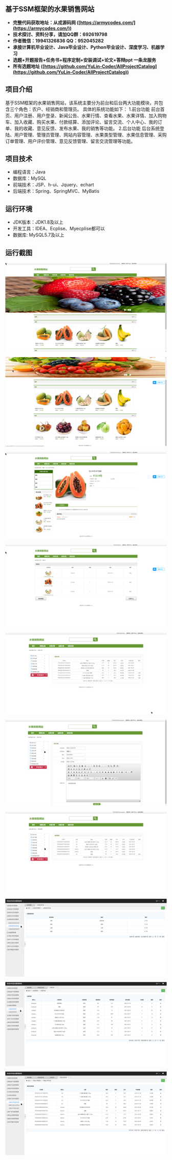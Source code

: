 ## 基于SSM框架的水果销售网站

- <b>完整代码获取地址：从戎源码网 ([https://armycodes.com/](https://armycodes.com/))</b>
- <b>技术探讨、资料分享，请加QQ群：692619798</b> 
- <b>作者微信：19941326836  QQ：952045282</b> 
- <b>承接计算机毕业设计、Java毕业设计、Python毕业设计、深度学习、机器学习</b>
- <b>选题+开题报告+任务书+程序定制+安装调试+论文+答辩ppt 一条龙服务</b>
- <b>所有选题地址 ([https://github.com/YuLin-Coder/AllProjectCatalog](https://github.com/YuLin-Coder/AllProjectCatalog)) </b>

## 项目介绍
基于SSM框架的水果销售网站，该系统主要分为前台和后台两大功能模块，共包含三个角色：农户、经销商和管理员。
具体的系统功能如下：
1.前台功能
前台首页、用户注册、用户登录、新闻公告、水果行情、查看水果、水果详情、加入购物车、加入收藏、购买水果、付款结算、添加评论、留言交流、个人中心、我的订单、我的收藏、意见反馈、发布水果、我的销售等功能。
2.后台功能
后台系统登陆、用户管理、管理员管理、网站内容管理、水果类型管理、水果信息管理、采购订单管理、用户评价管理、意见反馈管理、留言交流管理等功能。

## 项目技术
- 编程语言：Java
- 数据库：MySQL
- 前端技术：JSP、h-ui、Jquery、echart
- 后端技术：Spring、SpringMVC、MyBatis

## 运行环境
- JDK版本：JDK1.8及以上
- 开发工具：IDEA、Ecplise、Myecplise都可以
- 数据库: MySQL5.7及以上

## 运行截图
![](screenshot/1.png)

![](screenshot/2.png)

![](screenshot/3.png)

![](screenshot/4.png)

![](screenshot/5.png)

![](screenshot/6.png)

![](screenshot/7.png)

![](screenshot/8.png)

![](screenshot/9.png)

![](screenshot/10.png)
